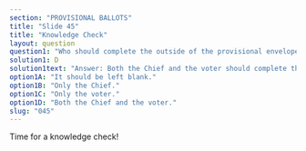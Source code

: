 ```yaml
---
section: "PROVISIONAL BALLOTS"
title: "Slide 45"
title: "Knowledge Check"
layout: question
question1: "Who should complete the outside of the provisional envelope?"
solution1: D
solution1text: "Answer: Both the Chief and the voter should complete the provisional envelope. Make sure that all required fields are complete and that both you and the voter sign the envelope."
option1A: "It should be left blank."
option1B: "Only the Chief."
option1C: "Only the voter."
option1D: "Both the Chief and the voter."
slug: "045"
---
```


Time for a knowledge check!

